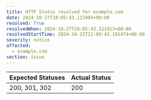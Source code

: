 ```yaml
---
title: HTTP Status resolved for example.com
date: 2024-10-27T18:05:43.121904+00:00
resolved: True
resolvedWhen: 2024-10-27T18:05:43.121913+00:00
resolvedStartTime: 2024-10-25T21:09:43.191474+00:00
severity: notice
affected:
  - example.com
section: issue
---
```


| Expected Statuses | Actual Status  |
|-------------------|----------------|
| 200, 301, 302 | 200 |
